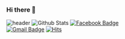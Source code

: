 ### Hi there 👋
![header](https://capsule-render.vercel.app/api?type=wave&color=timeAuto&height=300&section=header&text=Kim%20Suhyun&fontSize=80)
![Github Stats](https://github-readme-stats.vercel.app/api?username=hyun031916&show_icons=true)
[![Facebook Badge](https://img.shields.io/badge/facebook-1877f2?style=flat-square&logo=facebook&logoColor=white&link=https://www.facebook.com/hyun031916)](https://www.facebook.com/hyun031916)  
[![Gmail Badge](https://img.shields.io/badge/Gmail-d14836?style=flat-square&logo=Gmail&logoColor=white&link=mailto:hyun031916@gmail.com)](mailto:hyun031916@gmail.com) 
[![Hits](https://hits.seeyoufarm.com/api/count/incr/badge.svg?url=https%3A%2F%2Fgithub.com%2Fhyun031916)](https://hits.seeyoufarm.com) 
